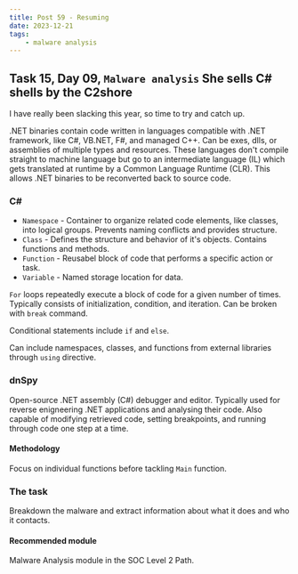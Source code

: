 ```yaml
---
title: Post 59 - Resuming
date: 2023-12-21
tags:
    - malware analysis
---
```

## Task 15, Day 09, `Malware analysis` She sells C# shells by the C2shore

I have really been slacking this year, so time to try and catch up.

.NET binaries contain code written in languages compatible with .NET framework, like C#, VB.NET, F#, and managed C++. Can be exes, dlls, or assemblies of multiple types and resources. These languages don't compile straight to machine language but go to an intermediate language (IL) which gets translated at runtime by a Common Language Runtime (CLR). This allows .NET binaries to be reconverted back to source code.

### C#
 - `Namespace` - Container to organize related code elements, like classes, into logical groups. Prevents naming conflicts and provides structure.
 - `Class` - Defines the structure and behavior of it's objects. Contains functions and methods.
 - `Function` - Reusabel block of code that performs a specific action or task. 
 - `Variable` - Named storage location for data.

`For` loops repeatedly execute a block of code for a given number of times. Typically consists of initialization, condition, and iteration. Can be broken with `break` command.

Conditional statements include `if` and `else`. 

Can include namespaces, classes, and functions from external libraries through `using` directive.

### dnSpy
Open-source .NET assembly (C#) debugger and editor. Typically used for reverse enigneering .NET applications and analysing their code. Also capable of modifying retrieved code, setting breakpoints, and running through code one step at a time.

#### Methodology
Focus on individual functions before tackling `Main` function.

### The task
Breakdown the malware and extract information about what it does and who it contacts.

#### Recommended module
Malware Analysis module in the SOC Level 2 Path.